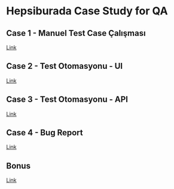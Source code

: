 # Hepsiburada Case Study for QA

## Case 1 - Manuel Test Case Çalışması

[Link](https://github.com/MustafaSelimG/HepsiburadaCaseStudy/tree/main/ManuelTestCaseCalismasi)

## Case 2 - Test Otomasyonu - UI

[Link](https://github.com/MustafaSelimG/HepsiburadaCaseStudy/tree/main/HepsiburadaUITestAutomation)

## Case 3 - Test Otomasyonu - API

[Link](https://github.com/MustafaSelimG/HepsiburadaCaseStudy/tree/main/HepsiburadaAPITestAutomation)

## Case 4 - Bug Report

[Link](https://github.com/MustafaSelimG/HepsiburadaCaseStudy/tree/main/BugReport)

## Bonus

[Link]()

